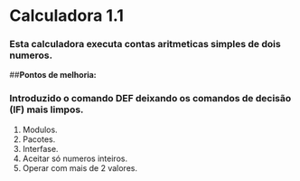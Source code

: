 # Calculadora 1.1
### Esta calculadora executa contas aritmeticas simples de dois numeros.
##**Pontos de melhoria:**
### Introduzido o comando **DEF** deixando os comandos de decisão (IF) mais limpos.

1. Modulos.
2. Pacotes.
3. Interfase.
4. Aceitar só numeros inteiros.
5. Operar com mais de 2 valores.


